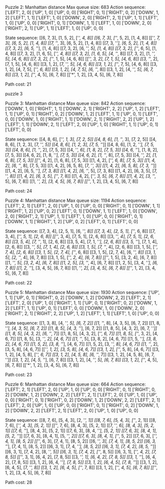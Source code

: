 Puzzle 2: Manhattan distance
Max queue size: 683
Action sequence:
['LEFT', 2, 0]
['UP', 1, 0]
['UP', 0, 0]
['RIGHT', 0, 1]
['RIGHT', 0, 2]
['DOWN', 1, 2]
['LEFT', 1, 1]
['LEFT', 1, 0]
['DOWN', 2, 0]
['RIGHT', 2, 1]
['UP', 1, 1]
['LEFT', 1, 0]
['UP', 0, 0]
['RIGHT', 0, 1]
['DOWN', 1, 1]
['LEFT', 1, 0]
['DOWN', 2, 0]
['RIGHT', 2, 1]
['UP', 1, 1]
['LEFT', 1, 0]
['UP', 0, 0]

State sequence:
[[6, 7, 3], [1, 5, 2], ['*', 4, 8]]
[[6, 7, 3], ['*', 5, 2], [1, 4, 8]]
[['*', 7, 3], [6, 5, 2], [1, 4, 8]]
[[7, '*', 3], [6, 5, 2], [1, 4, 8]]
[[7, 3, '*'], [6, 5, 2], [1, 4, 8]]
[[7, 3, 2], [6, 5, '*'], [1, 4, 8]]
[[7, 3, 2], [6, '*', 5], [1, 4, 8]]
[[7, 3, 2], ['*', 6, 5], [1, 4, 8]]
[[7, 3, 2], [1, 6, 5], ['*', 4, 8]]
[[7, 3, 2], [1, 6, 5], [4, '*', 8]]
[[7, 3, 2], [1, '*', 5], [4, 6, 8]]
[[7, 3, 2], ['*', 1, 5], [4, 6, 8]]
[['*', 3, 2], [7, 1, 5], [4, 6, 8]]
[[3, '*', 2], [7, 1, 5], [4, 6, 8]]
[[3, 1, 2], [7, '*', 5], [4, 6, 8]]
[[3, 1, 2], ['*', 7, 5], [4, 6, 8]]
[[3, 1, 2], [4, 7, 5], ['*', 6, 8]]
[[3, 1, 2], [4, 7, 5], [6, '*', 8]]
[[3, 1, 2], [4, '*', 5], [6, 7, 8]]
[[3, 1, 2], ['*', 4, 5], [6, 7, 8]]
[['*', 1, 2], [3, 4, 5], [6, 7, 8]]

Path cost: 21


puzzle 3

Puzzle 3: Manhattan distance
Max queue size: 842
Action sequence:
['DOWN', 1, 0]
['RIGHT', 1, 1]
['DOWN', 2, 1]
['RIGHT', 2, 2]
['UP', 1, 2]
['LEFT', 1, 1]
['UP', 0, 1]
['RIGHT', 0, 2]
['DOWN', 1, 2]
['LEFT', 1, 1]
['UP', 0, 1]
['LEFT', 0, 0]
['DOWN', 1, 0]
['RIGHT', 1, 1]
['DOWN', 2, 1]
['RIGHT', 2, 2]
['UP', 1, 2]
['LEFT', 1, 1]
['DOWN', 2, 1]
['LEFT', 2, 0]
['UP', 1, 0]
['RIGHT', 1, 1]
['UP', 0, 1]
['LEFT', 0, 0]

State sequence:
[[4, 8, 6], ['*', 1, 3], [7, 2, 5]]
[[4, 8, 6], [1, '*', 3], [7, 2, 5]]
[[4, 8, 6], [1, 2, 3], [7, '*', 5]]
[[4, 8, 6], [1, 2, 3], [7, 5, '*']]
[[4, 8, 6], [1, 2, '*'], [7, 5, 3]]
[[4, 8, 6], [1, '*', 2], [7, 5, 3]]
[[4, '*', 6], [1, 8, 2], [7, 5, 3]]
[[4, 6, '*'], [1, 8, 2], [7, 5, 3]]
[[4, 6, 2], [1, 8, '*'], [7, 5, 3]]
[[4, 6, 2], [1, '*', 8], [7, 5, 3]]
[[4, '*', 2], [1, 6, 8], [7, 5, 3]]
[['*', 4, 2], [1, 6, 8], [7, 5, 3]]
[[1, 4, 2], ['*', 6, 8], [7, 5, 3]]
[[1, 4, 2], [6, '*', 8], [7, 5, 3]]
[[1, 4, 2], [6, 5, 8], [7, '*', 3]]
[[1, 4, 2], [6, 5, 8], [7, 3, '*']]
[[1, 4, 2], [6, 5, '*'], [7, 3, 8]]
[[1, 4, 2], [6, '*', 5], [7, 3, 8]]
[[1, 4, 2], [6, 3, 5], [7, '*', 8]]
[[1, 4, 2], [6, 3, 5], ['*', 7, 8]]
[[1, 4, 2], ['*', 3, 5], [6, 7, 8]]
[[1, 4, 2], [3, '*', 5], [6, 7, 8]]
[[1, '*', 2], [3, 4, 5], [6, 7, 8]]
[['*', 1, 2], [3, 4, 5], [6, 7, 8]]

Path cost: 24


Puzzle 4: Manhattan distance
Max queue size: 1194
Action sequence:
['LEFT', 2, 1]
['LEFT', 2, 0]
['UP', 1, 0]
['UP', 0, 0]
['RIGHT', 0, 1]
['DOWN', 1, 1]
['RIGHT', 1, 2]
['UP', 0, 2]
['LEFT', 0, 1]
['DOWN', 1, 1]
['LEFT', 1, 0]
['DOWN', 2, 0]
['RIGHT', 2, 1]
['UP', 1, 1]
['LEFT', 1, 0]
['UP', 0, 0]
['RIGHT', 0, 1]
['DOWN', 1, 1]
['RIGHT', 1, 2]
['UP', 0, 2]
['LEFT', 0, 1]
['LEFT', 0, 0]

State sequence:
[[7, 3, 4], [2, 5, 1], [6, '*', 8]]
[[7, 3, 4], [2, 5, 1], ['*', 6, 8]]
[[7, 3, 4], ['*', 5, 1], [2, 6, 8]]
[['*', 3, 4], [7, 5, 1], [2, 6, 8]]
[[3, '*', 4], [7, 5, 1], [2, 6, 8]]
[[3, 5, 4], [7, '*', 1], [2, 6, 8]]
[[3, 5, 4], [7, 1, '*'], [2, 6, 8]]
[[3, 5, '*'], [7, 1, 4], [2, 6, 8]]
[[3, '*', 5], [7, 1, 4], [2, 6, 8]]
[[3, 1, 5], [7, '*', 4], [2, 6, 8]]
[[3, 1, 5], ['*', 7, 4], [2, 6, 8]]
[[3, 1, 5], [2, 7, 4], ['*', 6, 8]]
[[3, 1, 5], [2, 7, 4], [6, '*', 8]]
[[3, 1, 5], [2, '*', 4], [6, 7, 8]]
[[3, 1, 5], ['*', 2, 4], [6, 7, 8]]
[['*', 1, 5], [3, 2, 4], [6, 7, 8]]
[[1, '*', 5], [3, 2, 4], [6, 7, 8]]
[[1, 2, 5], [3, '*', 4], [6, 7, 8]]
[[1, 2, 5], [3, 4, '*'], [6, 7, 8]]
[[1, 2, '*'], [3, 4, 5], [6, 7, 8]]
[[1, '*', 2], [3, 4, 5], [6, 7, 8]]
[['*', 1, 2], [3, 4, 5], [6, 7, 8]]

Path cost: 22


Puzzle 5: Manhattan distance
Max queue size: 1930
Action sequence:
['UP', 1, 1]
['UP', 0, 1]
['RIGHT', 0, 2]
['DOWN', 1, 2]
['DOWN', 2, 2]
['LEFT', 2, 1]
['LEFT', 2, 0]
['UP', 1, 0]
['RIGHT', 1, 1]
['UP', 0, 1]
['RIGHT', 0, 2]
['DOWN', 1, 2]
['LEFT', 1, 1]
['UP', 0, 1]
['LEFT', 0, 0]
['DOWN', 1, 0]
['DOWN', 2, 0]
['RIGHT', 2, 1]
['RIGHT', 2, 2]
['UP', 1, 2]
['LEFT', 1, 1]
['LEFT', 1, 0]
['UP', 0, 0]

State sequence:
[[1, 3, 8], [4, '*', 5], [6, 7, 2]]
[[1, '*', 8], [4, 3, 5], [6, 7, 2]]
[[1, 8, '*'], [4, 3, 5], [6, 7, 2]]
[[1, 8, 5], [4, 3, '*'], [6, 7, 2]]
[[1, 8, 5], [4, 3, 2], [6, 7, '*']]
[[1, 8, 5], [4, 3, 2], [6, '*', 7]]
[[1, 8, 5], [4, 3, 2], ['*', 6, 7]]
[[1, 8, 5], ['*', 3, 2], [4, 6, 7]]
[[1, 8, 5], [3, '*', 2], [4, 6, 7]]
[[1, '*', 5], [3, 8, 2], [4, 6, 7]]
[[1, 5, '*'], [3, 8, 2], [4, 6, 7]]
[[1, 5, 2], [3, 8, '*'], [4, 6, 7]]
[[1, 5, 2], [3, '*', 8], [4, 6, 7]]
[[1, '*', 2], [3, 5, 8], [4, 6, 7]]
[['*', 1, 2], [3, 5, 8], [4, 6, 7]]
[[3, 1, 2], ['*', 5, 8], [4, 6, 7]]
[[3, 1, 2], [4, 5, 8], ['*', 6, 7]]
[[3, 1, 2], [4, 5, 8], [6, '*', 7]]
[[3, 1, 2], [4, 5, 8], [6, 7, '*']]
[[3, 1, 2], [4, 5, '*'], [6, 7, 8]]
[[3, 1, 2], [4, '*', 5], [6, 7, 8]]
[[3, 1, 2], ['*', 4, 5], [6, 7, 8]]
[['*', 1, 2], [3, 4, 5], [6, 7, 8]]

Path cost: 23


Puzzle 6: Manhattan distance
Max queue size: 664
Action sequence:
['LEFT', 2, 1]
['LEFT', 2, 0]
['UP', 1, 0]
['UP', 0, 0]
['RIGHT', 0, 1]
['RIGHT', 0, 2]
['DOWN', 1, 2]
['DOWN', 2, 2]
['LEFT', 2, 1]
['LEFT', 2, 0]
['UP', 1, 0]
['UP', 0, 0]
['RIGHT', 0, 1]
['RIGHT', 0, 2]
['DOWN', 1, 2]
['DOWN', 2, 2]
['LEFT', 2, 1]
['LEFT', 2, 0]
['UP', 1, 0]
['UP', 0, 0]
['RIGHT', 0, 1]
['RIGHT', 0, 2]
['DOWN', 1, 2]
['DOWN', 2, 2]
['LEFT', 2, 1]
['LEFT', 2, 0]
['UP', 1, 0]
['UP', 0, 0]

State sequence:
[[8, 7, 6], [5, 4, 3], [2, '*', 1]]
[[8, 7, 6], [5, 4, 3], ['*', 2, 1]]
[[8, 7, 6], ['*', 4, 3], [5, 2, 1]]
[['*', 7, 6], [8, 4, 3], [5, 2, 1]]
[[7, '*', 6], [8, 4, 3], [5, 2, 1]]
[[7, 6, '*'], [8, 4, 3], [5, 2, 1]]
[[7, 6, 3], [8, 4, '*'], [5, 2, 1]]
[[7, 6, 3], [8, 4, 1], [5, 2, '*']]
[[7, 6, 3], [8, 4, 1], [5, '*', 2]]
[[7, 6, 3], [8, 4, 1], ['*', 5, 2]]
[[7, 6, 3], ['*', 4, 1], [8, 5, 2]]
[['*', 6, 3], [7, 4, 1], [8, 5, 2]]
[[6, '*', 3], [7, 4, 1], [8, 5, 2]]
[[6, 3, '*'], [7, 4, 1], [8, 5, 2]]
[[6, 3, 1], [7, 4, '*'], [8, 5, 2]]
[[6, 3, 1], [7, 4, 2], [8, 5, '*']]
[[6, 3, 1], [7, 4, 2], [8, '*', 5]]
[[6, 3, 1], [7, 4, 2], ['*', 8, 5]]
[[6, 3, 1], ['*', 4, 2], [7, 8, 5]]
[['*', 3, 1], [6, 4, 2], [7, 8, 5]]
[[3, '*', 1], [6, 4, 2], [7, 8, 5]]
[[3, 1, '*'], [6, 4, 2], [7, 8, 5]]
[[3, 1, 2], [6, 4, '*'], [7, 8, 5]]
[[3, 1, 2], [6, 4, 5], [7, 8, '*']]
[[3, 1, 2], [6, 4, 5], [7, '*', 8]]
[[3, 1, 2], [6, 4, 5], ['*', 7, 8]]
[[3, 1, 2], ['*', 4, 5], [6, 7, 8]]
[['*', 1, 2], [3, 4, 5], [6, 7, 8]]

Path cost: 28